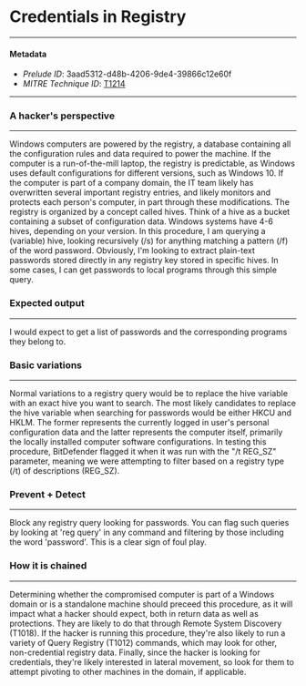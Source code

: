 
# Credentials in Registry

---

#### Metadata

- *Prelude ID*: 3aad5312-d48b-4206-9de4-39866c12e60f
- *MITRE Technique ID*: [T1214](https://attack.mitre.org/techniques/T1214/)

---

### A hacker's perspective

---

Windows computers are powered by the registry, a database containing all the configuration rules and data required to power the machine. If the computer is a run-of-the-mill laptop, the registry is predictable, as Windows uses default configurations for different versions, such as Windows 10. If the computer is part of a company domain, the IT team likely has overwritten several important registry entries, and likely monitors and protects each person's computer, in part through these modifications. The registry is organized by a concept called hives. Think of a hive as a bucket containing a subset of configuration data. Windows systems have 4-6 hives, depending on your version. In this procedure, I am querying a (variable) hive, looking recursively (/s) for anything matching a pattern (/f) of the word password. Obviously, I'm looking to extract plain-text passwords stored directly in any registry key stored in specific hives. In some cases, I can get passwords to local programs through this simple query. 

### Expected output

---

I would expect to get a list of passwords and the corresponding programs they belong to. 

### Basic variations

---

Normal variations to a registry query would be to replace the hive variable with an exact hive you want to search. The most likely candidates to replace the hive variable when searching for passwords would be either HKCU and HKLM. The former represents the currently logged in user's personal configuration data and the latter represents the computer itself, primarily the locally installed computer software configurations. In testing this procedure, BitDefender flagged it when it was run with the "/t REG_SZ" parameter, meaning we were attempting to filter based on a registry type (/t) of descriptions (REG_SZ). 

### Prevent + Detect

---

Block any registry query looking for passwords. You can flag such queries by looking at 'reg query' in any command and filtering by those including the word 'password'. This is a clear sign of foul play. 

### How it is chained

---

Determining whether the compromised computer is part of a Windows domain or is a standalone machine should preceed this procedure, as it will impact what a hacker should expect, both in return data as well as protections. They are likely to do that through Remote System Discovery (T1018). If the hacker is running this procedure, they're also likely to run a variety of Query Registry (T1012) commands, which may look for other, non-credential registry data. Finally, since the hacker is looking for credentials, they're likely interested in lateral movement, so look for them to attempt pivoting to other machines in the domain, if applicable. 
